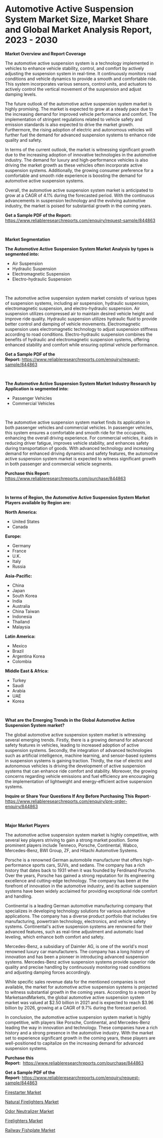 <p><h1>Automotive Active Suspension System Market Size, Market Share and Global Market Analysis Report, 2023 - 2030</h1></p><p><strong>Market Overview and Report Coverage</strong></p>
<p><p>The automotive active suspension system is a technology implemented in vehicles to enhance vehicle stability, control, and comfort by actively adjusting the suspension system in real-time. It continuously monitors road conditions and vehicle dynamics to provide a smooth and comfortable ride. This system incorporates various sensors, control units, and actuators to actively control the vertical movement of the suspension and adjust damping levels.</p><p>The future outlook of the automotive active suspension system market is highly promising. The market is expected to grow at a steady pace due to the increasing demand for improved vehicle performance and comfort. The implementation of stringent regulations related to vehicle safety and emission standards is also expected to drive the market growth. Furthermore, the rising adoption of electric and autonomous vehicles will further fuel the demand for advanced suspension systems to enhance ride quality and safety.</p><p>In terms of the current outlook, the market is witnessing significant growth due to the increasing adoption of innovative technologies in the automotive industry. The demand for luxury and high-performance vehicles is also driving the market growth as these vehicles often incorporate active suspension systems. Additionally, the growing consumer preference for a comfortable and smooth ride experience is boosting the demand for automotive active suspension systems.</p><p>Overall, the automotive active suspension system market is anticipated to grow at a CAGR of 4.1% during the forecasted period. With the continuous advancements in suspension technology and the evolving automotive industry, the market is poised for substantial growth in the coming years.</p></p>
<p><strong>Get a Sample PDF of the Report:</strong> <a href="https://www.reliableresearchreports.com/enquiry/request-sample/844863">https://www.reliableresearchreports.com/enquiry/request-sample/844863</a></p>
<p>&nbsp;</p>
<p><strong>Market Segmentation</strong></p>
<p><strong>The Automotive Active Suspension System Market Analysis by types is segmented into:</strong></p>
<p><ul><li>Air Suspension</li><li>Hydraulic Suspension</li><li>Electromagnetic Suspension</li><li>Electro-hydraulic Suspension</li></ul></p>
<p>&nbsp;</p>
<p><p>The automotive active suspension system market consists of various types of suspension systems, including air suspension, hydraulic suspension, electromagnetic suspension, and electro-hydraulic suspension. Air suspension utilizes compressed air to maintain desired vehicle height and improve ride quality. Hydraulic suspension utilizes hydraulic fluid to provide better control and damping of vehicle movements. Electromagnetic suspension uses electromagnetic technology to adjust suspension stiffness according to road conditions. Electro-hydraulic suspension combines the benefits of hydraulic and electromagnetic suspension systems, offering enhanced stability and comfort while ensuring optimal vehicle performance.</p></p>
<p><strong>Get a Sample PDF of the Report:</strong>&nbsp;<a href="https://www.reliableresearchreports.com/enquiry/request-sample/844863">https://www.reliableresearchreports.com/enquiry/request-sample/844863</a></p>
<p>&nbsp;</p>
<p><strong>The Automotive Active Suspension System Market Industry Research by Application is segmented into:</strong></p>
<p><ul><li>Passenger Vehicles</li><li>Commercial Vehicles</li></ul></p>
<p>&nbsp;</p>
<p><p>The automotive active suspension system market finds its application in both passenger vehicles and commercial vehicles. In passenger vehicles, this system ensures a comfortable and smooth ride for the occupants, enhancing the overall driving experience. For commercial vehicles, it aids in reducing driver fatigue, improves vehicle stability, and enhances safety during transportation of goods. With advanced technology and increasing demand for enhanced driving dynamics and safety features, the automotive active suspension system market is expected to witness significant growth in both passenger and commercial vehicle segments.</p></p>
<p><strong>Purchase this Report:</strong>&nbsp; <a href="https://www.reliableresearchreports.com/purchase/844863">https://www.reliableresearchreports.com/purchase/844863</a></p>
<p>&nbsp;</p>
<p><strong>In terms of Region, the Automotive Active Suspension System Market Players available by Region are:</strong></p>
<p>
    <p> <strong> North America: </strong>
        <ul>
            <li>United States</li>
            <li>Canada</li>
        </ul>
        </p> 
    <p> <strong> Europe: </strong>
        <ul>
            <li>Germany</li>
            <li>France</li>
            <li>U.K.</li>
            <li>Italy</li>
            <li>Russia</li>
        </ul>
        </p> 
    <p> <strong> Asia-Pacific: </strong>
        <ul>
            <li>China</li>
            <li>Japan</li>
            <li>South Korea</li>
            <li>India</li>
            <li>Australia</li>
            <li>China Taiwan</li>
            <li>Indonesia</li>
            <li>Thailand</li>
            <li>Malaysia</li>
        </ul>
        </p> 
    <p> <strong> Latin America: </strong>
        <ul>
            <li>Mexico</li>
            <li>Brazil</li>
            <li>Argentina Korea</li>
            <li>Colombia</li>
        </ul>
        </p> 
    <p> <strong> Middle East & Africa: </strong>
        <ul>
            <li>Turkey</li>
            <li>Saudi</li>
            <li>Arabia</li>
            <li>UAE</li>
            <li>Korea</li>
        </ul>
    </p>
    </p>
<p>&nbsp;</p>
<p><strong>What are the Emerging Trends in the Global Automotive Active Suspension System market?</strong></p>
<p><p>The global automotive active suspension system market is witnessing several emerging trends. Firstly, there is a growing demand for advanced safety features in vehicles, leading to increased adoption of active suspension systems. Secondly, the integration of advanced technologies such as artificial intelligence, machine learning, and sensor-based systems in suspension systems is gaining traction. Thirdly, the rise of electric and autonomous vehicles is driving the development of active suspension systems that can enhance ride comfort and stability. Moreover, the growing concerns regarding vehicle emissions and fuel efficiency are encouraging the implementation of lightweight and energy-efficient active suspension systems.</p></p>
<p><strong>Inquire or Share Your Questions If Any Before Purchasing This Report</strong>- <a href="https://www.reliableresearchreports.com/enquiry/pre-order-enquiry/844863">https://www.reliableresearchreports.com/enquiry/pre-order-enquiry/844863</a></p>
<p>&nbsp;</p>
<p><strong>Major Market Players</strong></p>
<p><p>The automotive active suspension system market is highly competitive, with several key players striving to gain a strong market position. Some prominent players include Tenneco, Porsche, Continental, Wabco, Mercedes-Benz, BWI Group, ZF, and Hitachi Automotive Systems.</p><p>Porsche is a renowned German automobile manufacturer that offers high-performance sports cars, SUVs, and sedans. The company has a rich history that dates back to 1931 when it was founded by Ferdinand Porsche. Over the years, Porsche has gained a strong reputation for its engineering excellence and cutting-edge technology. The company has been at the forefront of innovation in the automotive industry, and its active suspension systems have been widely acclaimed for providing exceptional ride comfort and handling. </p><p>Continental is a leading German automotive manufacturing company that specializes in developing technology solutions for various automotive applications. The company has a diverse product portfolio that includes tire manufacturing, powertrain technology, electronics, and vehicle safety systems. Continental's active suspension systems are renowned for their advanced features, such as real-time adjustment and automatic load leveling, which enhance both comfort and safety.</p><p>Mercedes-Benz, a subsidiary of Daimler AG, is one of the world's most renowned luxury car manufacturers. The company has a long history of innovation and has been a pioneer in introducing advanced suspension systems. Mercedes-Benz active suspension systems provide superior ride quality and precise handling by continuously monitoring road conditions and adjusting damping forces accordingly.</p><p>While specific sales revenue data for the mentioned companies is not available, the market for automotive active suspension systems is projected to witness substantial growth in the coming years. According to a report by MarketsandMarkets, the global automotive active suspension system market was valued at $2.50 billion in 2021 and is expected to reach $3.96 billion by 2026, growing at a CAGR of 9.7% during the forecast period.</p><p>In conclusion, the automotive active suspension system market is highly competitive, with players like Porsche, Continental, and Mercedes-Benz leading the way in innovation and technology. These companies have a rich history and a strong presence in the automotive industry. With the market set to experience significant growth in the coming years, these players are well-positioned to capitalize on the increasing demand for advanced suspension systems. </p></p>
<p><strong>Purchase this Report:</strong>&nbsp;&nbsp;<a href="https://www.reliableresearchreports.com/purchase/844863">https://www.reliableresearchreports.com/purchase/844863</a></p>
<p></p>
<p><strong>Get a Sample PDF of the Report:</strong>&nbsp;<a href="https://www.reliableresearchreports.com/enquiry/request-sample/844863">https://www.reliableresearchreports.com/enquiry/request-sample/844863</a></p>
<p><p><a href="https://medium.com/@nicholasstewart02/firestarter-market-report-reveals-the-latest-trends-and-growth-opportunities-of-this-market-63d181dfe655">Firestarter Market</a></p><p><a href="https://medium.com/@jeremybates83/natural-firelighters-market-competitive-analysis-market-trends-and-forecast-to-2030-0f799c6de2ff">Natural Firelighters Market</a></p><p><a href="https://medium.com/@bobbyrobinson56/odor-neutralizer-nbsp-market-focuses-on-market-share-size-and-projected-forecast-till-2030-753248ea2479">Odor Neutralizer Market</a></p><p><a href="https://medium.com/@jqgvpygpb56374/firelighters-market-insights-into-market-cagr-market-trends-and-growth-strategies-feaf30c779e5">Firelighters Market</a></p><p><a href="https://github.com/RichRobinson5/Market-Research-Report-List-2/blob/main/railway-fishplate-market.md">Railway Fishplate Market</a></p></p>
